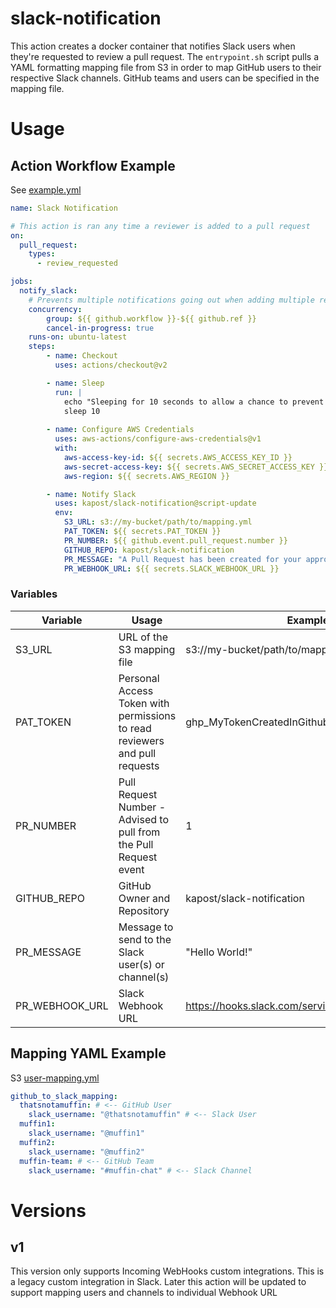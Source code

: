 # slack-notification
This action creates a docker container that notifies Slack users when they're requested to review a pull request. The `entrypoint.sh` script pulls a YAML formatting mapping file from S3 in order to map GitHub users to their respective Slack channels. GitHub teams and users can be specified in the mapping file. 

# Usage

## Action Workflow Example
See [example.yml](.github/workflows/example.yml)
```yaml
name: Slack Notification

# This action is ran any time a reviewer is added to a pull request
on:
  pull_request:
    types:
      - review_requested

jobs:
  notify_slack:
    # Prevents multiple notifications going out when adding multiple reviewers after PR is opened
    concurrency:
        group: ${{ github.workflow }}-${{ github.ref }}
        cancel-in-progress: true
    runs-on: ubuntu-latest
    steps:
        - name: Checkout
          uses: actions/checkout@v2

        - name: Sleep
          run: |
            echo "Sleeping for 10 seconds to allow a chance to prevent concurrent notifications"
            sleep 10
        
        - name: Configure AWS Credentials
          uses: aws-actions/configure-aws-credentials@v1
          with:
            aws-access-key-id: ${{ secrets.AWS_ACCESS_KEY_ID }}
            aws-secret-access-key: ${{ secrets.AWS_SECRET_ACCESS_KEY }}
            aws-region: ${{ secrets.AWS_REGION }}

        - name: Notify Slack
          uses: kapost/slack-notification@script-update
          env:
            S3_URL: s3://my-bucket/path/to/mapping.yml
            PAT_TOKEN: ${{ secrets.PAT_TOKEN }}
            PR_NUMBER: ${{ github.event.pull_request.number }}
            GITHUB_REPO: kapost/slack-notification
            PR_MESSAGE: "A Pull Request has been created for your approval by @${{ github.actor }}\nPR Title: ${{ github.event.pull_request.title }}\nPR Link: ${{ github.event.pull_request.html_url}}"
            PR_WEBHOOK_URL: ${{ secrets.SLACK_WEBHOOK_URL }}
```

### Variables
| Variable | Usage | Example |
| ---- | ---- | ---- |
| S3_URL | URL of the S3 mapping file | s3://my-bucket/path/to/mapping.yml |
| PAT_TOKEN | Personal Access Token with permissions to read reviewers and pull requests | ghp_MyTokenCreatedInGithub |
| PR_NUMBER | Pull Request Number - Advised to pull from the Pull Request event | 1 |
| GITHUB_REPO | GitHub Owner and Repository | kapost/slack-notification |
| PR_MESSAGE | Message to send to the Slack user(s) or channel(s) | "Hello World!" |
| PR_WEBHOOK_URL | Slack Webhook URL | https://hooks.slack.com/services/ABCD/ABCD1234 |

## Mapping YAML Example
S3 [user-mapping.yml](user-mapping.yml)
```yaml
github_to_slack_mapping:
  thatsnotamuffin: # <-- GitHub User
    slack_username: "@thatsnotamuffin" # <-- Slack User
  muffin1:
    slack_username: "@muffin1"
  muffin2:
    slack_username: "@muffin2"
  muffin-team: # <-- GitHub Team
    slack_username: "#muffin-chat" # <-- Slack Channel
```

# Versions
## v1
This version only supports Incoming WebHooks custom integrations. This is a legacy custom integration in Slack. Later this action will be updated to support mapping users and channels to individual Webhook URL
